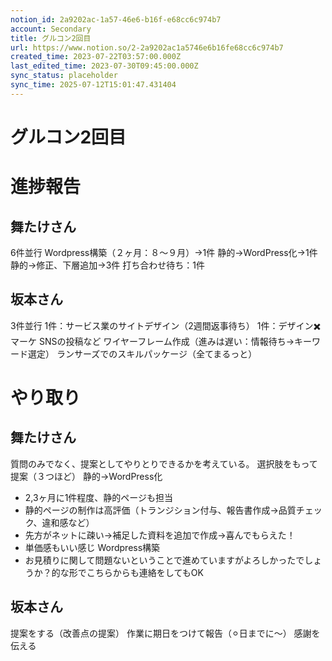 ```yaml
---
notion_id: 2a9202ac-1a57-46e6-b16f-e68cc6c974b7
account: Secondary
title: グルコン2回目
url: https://www.notion.so/2-2a9202ac1a5746e6b16fe68cc6c974b7
created_time: 2023-07-22T03:57:00.000Z
last_edited_time: 2023-07-30T09:45:00.000Z
sync_status: placeholder
sync_time: 2025-07-12T15:01:47.431404
---
```

# グルコン2回目

# 進捗報告
## 舞たけさん
6件並行
Wordpress構築（２ヶ月：８〜９月）→1件
静的→WordPress化→1件
静的→修正、下層追加→3件
打ち合わせ待ち：1件
## 坂本さん
3件並行
1件：サービス業のサイトデザイン（2週間返事待ち）
1件：デザイン✖️マーケ
  SNSの投稿など
ワイヤーフレーム作成（進みは遅い：情報待ち→キーワード選定）
ランサーズでのスキルパッケージ（全てまるっと）
# やり取り
## 舞たけさん
質問のみでなく、提案としてやりとりできるかを考えている。
選択肢をもって提案（３つほど）
静的→WordPress化
- 2,3ヶ月に1件程度、静的ページも担当
- 静的ページの制作は高評価（トランジション付与、報告書作成→品質チェック、違和感など）
- 先方がネットに疎い→補足した資料を追加で作成→喜んでもらえた！
- 単価感もいい感じ
Wordpress構築
- お見積りに関して問題ないということで進めていますがよろしかったでしょうか？的な形でこちらからも連絡をしてもOK
## 坂本さん
提案をする（改善点の提案）
作業に期日をつけて報告（⚪︎日までに〜）
感謝を伝える